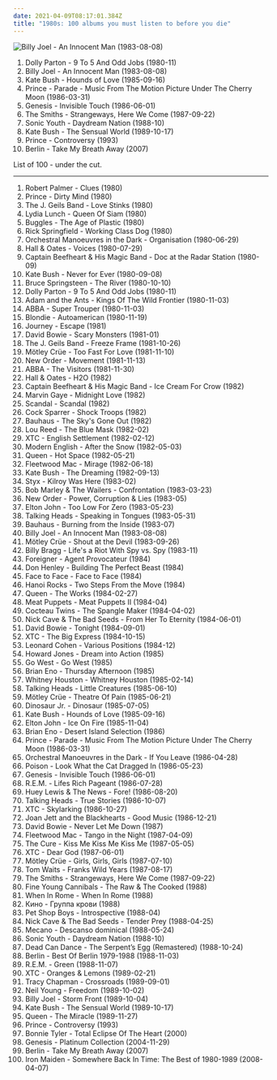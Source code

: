 ```yaml
---
date: 2021-04-09T08:17:01.384Z
title: "1980s: 100 albums you must listen to before you die"
---
```

![Billy Joel - An Innocent Man (1983-08-08)](http://coverartarchive.org/release/bc1be554-7601-3b7e-9cdf-ca98e8e98d0d/9466376999-500.jpg "Billy Joel - An Innocent Man (1983-08-08)")
<ol class="albums">
<li data-cover="https://img.discogs.com/uhShPT4o0HiuyOpy0hSJQawuCtg=/fit-in/600x597/filters:strip_icc():format(jpeg):mode_rgb():quality(90)/discogs-images/R-2589121-1392873615-8230.jpeg.jpg" data-tags="80s" role="button">Dolly Parton - 9 To 5 And Odd Jobs (1980-11)</li>
<li data-cover="http://coverartarchive.org/release/bc1be554-7601-3b7e-9cdf-ca98e8e98d0d/9466376999-500.jpg" data-tags="80s, pop, classic rock" role="button">Billy Joel - An Innocent Man (1983-08-08)</li>
<li data-cover="http://coverartarchive.org/release/778c8867-ee94-366a-bcd8-e140cfbf1b67/16598892344-500.jpg" data-tags="80s, female vocalists" role="button">Kate Bush - Hounds of Love (1985-09-16)</li>
<li data-cover="http://coverartarchive.org/release/41bb7cd9-f05f-4df3-a360-5ee2bd931325/12259794502-500.jpg" data-tags="soundtrack, 80s, unique, 1980s, film soundtrack, movie music, akrazia, princeprinceprince" role="button">Prince - Parade - Music From The Motion Picture Under The Cherry Moon (1986-03-31)</li>
<li data-cover="https://img.discogs.com/HGYLDWqbgPG7fiF32W-YCuPD20E=/fit-in/600x601/filters:strip_icc():format(jpeg):mode_rgb():quality(90)/discogs-images/R-7062864-1432835919-4197.jpeg.jpg" data-tags="progressive rock, 80s" role="button">Genesis - Invisible Touch (1986-06-01)</li>
<li data-cover="http://coverartarchive.org/release/832c3cd6-effa-3e5f-a6e1-273cfd2d9c27/21363854627-500.jpg" data-tags="80s" role="button">The Smiths - Strangeways, Here We Come (1987-09-22)</li>
<li data-cover="http://coverartarchive.org/release/430347cb-0879-3113-9fde-c75b658c298e/20232156952-500.jpg" data-tags="alternative, 80s" role="button">Sonic Youth - Daydream Nation (1988-10)</li>
<li data-cover="http://coverartarchive.org/release/b9016aaf-ca71-304f-b5f1-d6384cf465f3/8364196064-500.jpg" data-tags="alternative, female vocalists" role="button">Kate Bush - The Sensual World (1989-10-17)</li>
<li data-cover="https://img.discogs.com/1L3F6UEIUzzI61DUFSNRtrzfWec=/fit-in/574x582/filters:strip_icc():format(jpeg):mode_rgb():quality(90)/discogs-images/R-1328967-1361784708-6869.jpeg.jpg" data-tags="funk, 80s, prince" role="button">Prince - Controversy (1993)</li>
<li data-cover="http://coverartarchive.org/release/bcef6099-3c1e-4fa4-a896-f21b29540520/22181065091-500.jpg" data-tags="berlin - take my breath away" role="button">Berlin - Take My Breath Away (2007)</li>
</ol>
List of 100 - under the cut.
<!-- more -->

_________________

<ol class="albums">
<li data-cover="https://img.discogs.com/sDamp9SAHbFRnsopuA6BJFN7dAg=/fit-in/600x600/filters:strip_icc():format(jpeg):mode_rgb():quality(90)/discogs-images/R-9815240-1486755528-8197.jpeg.jpg" data-tags="80s, robert palmer, pop, rock" role="button">
Robert Palmer - Clues (1980)
</li>
<li data-cover="http://coverartarchive.org/release/281e42d6-389e-4224-9bc6-84220a62d50f/13390957803-500.jpg" data-tags="funk" role="button">
Prince - Dirty Mind (1980)
</li>
<li data-cover="http://coverartarchive.org/release/1812aa3d-bc63-40f1-a869-37f9fbb147f2/15571937860-500.jpg" data-tags="classic rock, rock, 80s, rhythm and blues, 1980s, xtph early" role="button">
The J. Geils Band - Love Stinks (1980)
</li>
<li data-cover="http://coverartarchive.org/release/c0dde90c-ad2c-46a6-bf36-699ad2fd0911/13896187349-500.jpg" data-tags="post-punk, no wave, jazz, iveldie best of 1980, i will show these albums to my children" role="button">
Lydia Lunch - Queen Of Siam (1980)
</li>
<li data-cover="http://coverartarchive.org/release/5345137c-dc6e-4d56-9bf8-19d270c27155/2823550916-500.jpg" data-tags="80s" role="button">
Buggles - The Age of Plastic (1980)
</li>
<li data-cover="https://img.discogs.com/lzVC_HXca6tsM4GyC8nEkgqa4vc=/fit-in/600x598/filters:strip_icc():format(jpeg):mode_rgb():quality(90)/discogs-images/R-3048567-1551830888-6414.jpeg.jpg" data-tags="80s, rock" role="button">
Rick Springfield - Working Class Dog (1980)
</li>
<li data-cover="https://via.placeholder.com/450" data-tags="80s, new wave" role="button">
Orchestral Manoeuvres in the Dark - Organisation (1980-06-29)
</li>
<li data-cover="http://coverartarchive.org/release/8a50513a-e969-4ebe-89db-8afcf830adb5/7263817530-500.jpg" data-tags="80s" role="button">
Hall & Oates - Voices (1980-07-29)
</li>
<li data-cover="http://coverartarchive.org/release/3738a93a-c335-3ec8-919a-6c9c9d1f7569/8751485160-500.jpg" data-tags="rock, 80s, experimental, progressive rock, blues, avantgarde, 1980s" role="button">
Captain Beefheart & His Magic Band - Doc at the Radar Station (1980-09)
</li>
<li data-cover="http://coverartarchive.org/release/734874d5-5ab2-33b6-b2f7-5151a86278a3/13395677289-500.jpg" data-tags="80s, female vocalists" role="button">
Kate Bush - Never for Ever (1980-09-08)
</li>
<li data-cover="http://coverartarchive.org/release/82dd328e-c348-32a1-ba2a-8051bd0a5ab3/11672455560-500.jpg" data-tags="rock" role="button">
Bruce Springsteen - The River (1980-10-10)
</li>
<li data-cover="https://img.discogs.com/uhShPT4o0HiuyOpy0hSJQawuCtg=/fit-in/600x597/filters:strip_icc():format(jpeg):mode_rgb():quality(90)/discogs-images/R-2589121-1392873615-8230.jpeg.jpg" data-tags="80s" role="button">
Dolly Parton - 9 To 5 And Odd Jobs (1980-11)
</li>
<li data-cover="http://coverartarchive.org/release/14e135fe-eb2b-4361-a12e-66b13fe34ee9/9607837582-500.jpg" data-tags="80s, new wave" role="button">
Adam and the Ants - Kings Of The Wild Frontier (1980-11-03)
</li>
<li data-cover="http://coverartarchive.org/release/c91f3331-2413-3ad7-b8a0-7bf2eb4d4998/18288386494-500.jpg" data-tags="pop" role="button">
ABBA - Super Trouper (1980-11-03)
</li>
<li data-cover="http://coverartarchive.org/release/e2dac93d-b61b-45b9-9ddc-e8e3bf583348/24702588712-500.jpg" data-tags="80s, rock, new wave" role="button">
Blondie - Autoamerican (1980-11-19)
</li>
<li data-cover="http://coverartarchive.org/release/ab2c84bb-4ee7-4add-8349-f4d7ad243384/4389275722-500.jpg" data-tags="rock, 80s, classic rock" role="button">
Journey - Escape (1981)
</li>
<li data-cover="http://coverartarchive.org/release/70814e13-d7e6-453f-b60e-a347ea238a7c/5169972689-500.jpg" data-tags="new wave" role="button">
David Bowie - Scary Monsters (1981-01)
</li>
<li data-cover="https://img.discogs.com/LNIJeVHZOTdUuJ2X_N5C0mZYFWE=/fit-in/549x546/filters:strip_icc():format(jpeg):mode_rgb():quality(90)/discogs-images/R-5333220-1390773150-7639.jpeg.jpg" data-tags="80s" role="button">
The J. Geils Band - Freeze Frame (1981-10-26)
</li>
<li data-cover="http://coverartarchive.org/release/2c47c459-5eb4-4f20-861b-cadefa122e0f/1978507984-500.jpg" data-tags="hard rock, glam metal, heavy metal" role="button">
Mötley Crüe - Too Fast For Love (1981-11-10)
</li>
<li data-cover="https://via.placeholder.com/450" data-tags="post-punk" role="button">
New Order - Movement (1981-11-13)
</li>
<li data-cover="https://img.discogs.com/0FWRp-dS5SyTgCSxVymx847Lt1A=/fit-in/600x600/filters:strip_icc():format(jpeg):mode_rgb():quality(90)/discogs-images/R-642049-1281176455.jpeg.jpg" data-tags="pop" role="button">
ABBA - The Visitors (1981-11-30)
</li>
<li data-cover="http://coverartarchive.org/release/c5438ca5-8e7e-30c9-9fb1-f482319883df/13927198411-500.jpg" data-tags="80s, soft rock" role="button">
Hall & Oates - H2O (1982)
</li>
<li data-cover="https://img.discogs.com/46dad272331b770e45c28eea695bf30f59a15b86/images/spacer.gif" data-tags="blues, avant-garde, 1980s" role="button">
Captain Beefheart & His Magic Band - Ice Cream For Crow (1982)
</li>
<li data-cover="https://img.discogs.com/EVhqRV8PU2HLwFBGXSmNu_JWWaQ=/fit-in/500x499/filters:strip_icc():format(jpeg):mode_rgb():quality(90)/discogs-images/R-6186742-1413218734-2806.jpeg.jpg" data-tags="soul" role="button">
Marvin Gaye - Midnight Love (1982)
</li>
<li data-cover="https://img.discogs.com/5epCUXsJ2Xl8nxSbXtsrwWhvO5o=/fit-in/600x960/filters:strip_icc():format(jpeg):mode_rgb():quality(90)/discogs-images/R-1917506-1469731860-9485.jpeg.jpg" data-tags="japanese, 80s, girls, jpop, asian, j-rock, j-pop, 1980s, jrock, girl band, girl group, girl groups, girlband, shwrm-rock, shwrm-popper, in search of the lost genre" role="button">
Scandal - Scandal (1982)
</li>
<li data-cover="https://img.discogs.com/B-cmPiNv91KtaOYeu-qJ_RNgTVU=/fit-in/600x596/filters:strip_icc():format(jpeg):mode_rgb():quality(90)/discogs-images/R-368725-1524224899-1430.jpeg.jpg" data-tags="punk rock" role="button">
Cock Sparrer - Shock Troops (1982)
</li>
<li data-cover="http://coverartarchive.org/release/7981f14a-1bb5-3a36-99ce-a1377a17095b/26259040094-500.jpg" data-tags="post-punk, gothic rock" role="button">
Bauhaus - The Sky's Gone Out (1982)
</li>
<li data-cover="http://coverartarchive.org/release/3daaa225-b92c-340e-8a1e-2f78380e82a9/16360171548-500.jpg" data-tags="80s, rock" role="button">
Lou Reed - The Blue Mask (1982-02)
</li>
<li data-cover="https://img.discogs.com/v6mfNUGyW07eVGDU_twQsDcgWcs=/fit-in/517x517/filters:strip_icc():format(jpeg):mode_rgb():quality(90)/discogs-images/R-8246265-1479563638-5200.jpeg.jpg" data-tags="80s, new wave" role="button">
XTC - English Settlement (1982-02-12)
</li>
<li data-cover="https://img.discogs.com/YCRFKgAJE6XDQDZNfyribpkJT_Y=/fit-in/600x594/filters:strip_icc():format(jpeg):mode_rgb():quality(90)/discogs-images/R-447539-1153334275.jpeg.jpg" data-tags="new wave" role="button">
Modern English - After the Snow (1982-05-03)
</li>
<li data-cover="http://coverartarchive.org/release/ac3360be-899a-4133-86df-aa593b339cb8/3741108536-500.jpg" data-tags="rock, 80s" role="button">
Queen - Hot Space (1982-05-21)
</li>
<li data-cover="http://coverartarchive.org/release/308f450a-1fa2-3199-b8d5-db5faa8bd07d/12119763390-500.jpg" data-tags="80s, fleetwood mac" role="button">
Fleetwood Mac - Mirage (1982-06-18)
</li>
<li data-cover="http://coverartarchive.org/release/9fca90af-8a6d-4177-b748-c0cc7b415686/16598806335-500.jpg" data-tags="80s" role="button">
Kate Bush - The Dreaming (1982-09-13)
</li>
<li data-cover="https://img.discogs.com/x3SBw_4k0_OKR0HyQKVATB8084k=/fit-in/480x460/filters:strip_icc():format(jpeg):mode_rgb():quality(90)/discogs-images/R-3576165-1350135272-2286.jpeg.jpg" data-tags="80s, progressive rock, classic rock" role="button">
Styx - Kilroy Was Here (1983-02)
</li>
<li data-cover="http://coverartarchive.org/release/9f3c7fc2-36ef-46c9-b589-66c60df37857/12001414579-500.jpg" data-tags="reggae, roots reggae" role="button">
Bob Marley & The Wailers - Confrontation (1983-03-23)
</li>
<li data-cover="https://img.discogs.com/X_tJR7aIss-VRUovmno82eTyAFQ=/fit-in/600x600/filters:strip_icc():format(jpeg):mode_rgb():quality(90)/discogs-images/R-521432-1543914945-2213.jpeg.jpg" data-tags="new wave, post-punk" role="button">
New Order - Power, Corruption & Lies (1983-05)
</li>
<li data-cover="https://img.discogs.com/jbMjGSDG4TLSag34gPqtVZdV894=/fit-in/600x597/filters:strip_icc():format(jpeg):mode_rgb():quality(90)/discogs-images/R-10727175-1503198768-8690.jpeg.jpg" data-tags="80s, classic rock" role="button">
Elton John - Too Low For Zero (1983-05-23)
</li>
<li data-cover="http://coverartarchive.org/release/1da98992-f955-4de8-9efc-ac4d9a9cf047/5565481684-500.jpg" data-tags="new wave, 80s" role="button">
Talking Heads - Speaking in Tongues (1983-05-31)
</li>
<li data-cover="https://via.placeholder.com/450" data-tags="post-punk, gothic rock" role="button">
Bauhaus - Burning from the Inside (1983-07)
</li>
<li data-cover="http://coverartarchive.org/release/bc1be554-7601-3b7e-9cdf-ca98e8e98d0d/9466376999-500.jpg" data-tags="80s, pop, classic rock" role="button">
Billy Joel - An Innocent Man (1983-08-08)
</li>
<li data-cover="https://img.discogs.com/8NPV9s1sLBhsh2xresjn9No_BsU=/fit-in/600x600/filters:strip_icc():format(jpeg):mode_rgb():quality(90)/discogs-images/R-2908255-1306745839.jpeg.jpg" data-tags="hard rock, glam metal, heavy metal" role="button">
Mötley Crüe - Shout at the Devil (1983-09-26)
</li>
<li data-cover="https://img.discogs.com/7PTNMFEQv-_3GhYFygVBVNYVlZo=/fit-in/600x541/filters:strip_icc():format(jpeg):mode_rgb():quality(90)/discogs-images/R-648218-1509214695-7571.jpeg.jpg" data-tags="singer-songwriter, folk rock" role="button">
Billy Bragg - Life's a Riot With Spy vs. Spy (1983-11)
</li>
<li data-cover="https://img.discogs.com/BQwO-H5s_4_Cl1QMLm6Nujp0I7I=/fit-in/600x598/filters:strip_icc():format(jpeg):mode_rgb():quality(90)/discogs-images/R-456486-1501941152-6189.jpeg.jpg" data-tags="classic rock, aor" role="button">
Foreigner - Agent Provocateur (1984)
</li>
<li data-cover="https://img.discogs.com/H-nPHu--YwS0G2MS5ZkUk4mtii8=/fit-in/550x550/filters:strip_icc():format(jpeg):mode_rgb():quality(90)/discogs-images/R-1315300-1208986367.jpeg.jpg" data-tags="80s" role="button">
Don Henley - Building The Perfect Beast (1984)
</li>
<li data-cover="http://coverartarchive.org/release/a1e4cbd8-f3c7-4d41-aa83-b66ada97cd74/15925771125-500.jpg" data-tags="punk rock, pop punk" role="button">
Face to Face - Face to Face (1984)
</li>
<li data-cover="https://img.discogs.com/-JqJFc6BmjCh6LhH6XPrUCF8F6Y=/fit-in/596x600/filters:strip_icc():format(jpeg):mode_rgb():quality(90)/discogs-images/R-2076764-1454931862-1067.jpeg.jpg" data-tags="80s, glam rock, hard rock" role="button">
Hanoi Rocks - Two Steps From the Move (1984)
</li>
<li data-cover="https://img.discogs.com/u07muXXmfaBh79xirAViaMcyyNk=/fit-in/594x587/filters:strip_icc():format(jpeg):mode_rgb():quality(90)/discogs-images/R-498839-1161438657.jpeg.jpg" data-tags="classic rock, rock" role="button">
Queen - The Works (1984-02-27)
</li>
<li data-cover="https://img.discogs.com/d6jhHQZObjme618RaXt_xguYGFY=/fit-in/600x596/filters:strip_icc():format(jpeg):mode_rgb():quality(90)/discogs-images/R-13137409-1610737238-1794.png.jpg" data-tags="alternative rock, cowpunk" role="button">
Meat Puppets - Meat Puppets II (1984-04)
</li>
<li data-cover="http://coverartarchive.org/release/b94f7946-ddb1-4254-85f4-fd6e24a864b2/2263974859-500.jpg" data-tags="post-punk, dream pop, 4ad, ethereal wave, have on vinyl" role="button">
Cocteau Twins - The Spangle Maker (1984-04-02)
</li>
<li data-cover="https://img.discogs.com/MedAA7lymBpzms_hn8V5m3Oxe-Q=/fit-in/298x299/filters:strip_icc():format(jpeg):mode_rgb():quality(90)/discogs-images/R-623128-1163865004.jpeg.jpg" data-tags="80s, post-punk, mute records" role="button">
Nick Cave & The Bad Seeds - From Her To Eternity (1984-06-01)
</li>
<li data-cover="https://img.discogs.com/osaMSJe-CU9tuNTdiHYgXeD8mt4=/fit-in/600x600/filters:strip_icc():format(jpeg):mode_rgb():quality(90)/discogs-images/R-3135350-1325315055.jpeg.jpg" data-tags="80s" role="button">
David Bowie - Tonight (1984-09-01)
</li>
<li data-cover="https://img.discogs.com/vstD0tdLT-_obbLZiqfTy-mtIwY=/fit-in/316x320/filters:strip_icc():format(jpeg):mode_rgb():quality(90)/discogs-images/R-8313217-1577228456-8236.jpeg.jpg" data-tags="new wave, 1980s, 1984 albums" role="button">
XTC - The Big Express (1984-10-15)
</li>
<li data-cover="http://coverartarchive.org/release/4c07f596-4963-33df-adb1-55d01dab800d/15456874551-500.jpg" data-tags="80s" role="button">
Leonard Cohen - Various Positions (1984-12)
</li>
<li data-cover="https://img.discogs.com/DzYjKgMsTbbIq3O1Z1Mx5JFOAlU=/fit-in/600x596/filters:strip_icc():format(jpeg):mode_rgb():quality(90)/discogs-images/R-881755-1506173422-3821.jpeg.jpg" data-tags="80s" role="button">
Howard Jones - Dream into Action (1985)
</li>
<li data-cover="https://img.discogs.com/QoExq9KkBc9DrSF-n-aNimSdb2A=/fit-in/600x595/filters:strip_icc():format(jpeg):mode_rgb():quality(90)/discogs-images/R-1345708-1537628822-3303.jpeg.jpg" data-tags="80s, synthpop" role="button">
Go West - Go West (1985)
</li>
<li data-cover="https://img.discogs.com/d1Fmlxqgbfw7CptqCmSnMt5DNjU=/fit-in/500x495/filters:strip_icc():format(jpeg):mode_rgb():quality(90)/discogs-images/R-1112602-1193097248.jpeg.jpg" data-tags="ambient" role="button">
Brian Eno - Thursday Afternoon (1985)
</li>
<li data-cover="http://coverartarchive.org/release/3811a110-cce0-4ddd-b52f-e12c50190783/1647997357-500.jpg" data-tags="80s, pop, soul, rnb, whitney houston, female vocalists" role="button">
Whitney Houston - Whitney Houston (1985-02-14)
</li>
<li data-cover="http://coverartarchive.org/release/205952c4-e54f-35a5-a299-5d16e600b23f/10919499939-500.jpg" data-tags="new wave, 80s" role="button">
Talking Heads - Little Creatures (1985-06-10)
</li>
<li data-cover="http://coverartarchive.org/release/9fa22883-2046-3258-bb49-f9a102a8dcb0/6021690450-500.jpg" data-tags="glam metal" role="button">
Mötley Crüe - Theatre Of Pain (1985-06-21)
</li>
<li data-cover="http://coverartarchive.org/release/58622554-579e-461b-86b7-2f91a6d8b958/26663082236-500.jpg" data-tags="indie" role="button">
Dinosaur Jr. - Dinosaur (1985-07-05)
</li>
<li data-cover="http://coverartarchive.org/release/778c8867-ee94-366a-bcd8-e140cfbf1b67/16598892344-500.jpg" data-tags="80s, female vocalists" role="button">
Kate Bush - Hounds of Love (1985-09-16)
</li>
<li data-cover="http://coverartarchive.org/release/7a372387-0df6-4da5-9e00-377790951e02/5899844777-500.jpg" data-tags="pop, 80s" role="button">
Elton John - Ice On Fire (1985-11-04)
</li>
<li data-cover="http://coverartarchive.org/release/acd78d2d-3641-4696-80e5-d4f1e02e8b62/16034467887-500.jpg" data-tags="80s, ambient, 1980s, recommended album" role="button">
Brian Eno - Desert Island Selection (1986)
</li>
<li data-cover="http://coverartarchive.org/release/41bb7cd9-f05f-4df3-a360-5ee2bd931325/12259794502-500.jpg" data-tags="soundtrack, 80s, unique, 1980s, film soundtrack, movie music, akrazia, princeprinceprince" role="button">
Prince - Parade - Music From The Motion Picture Under The Cherry Moon (1986-03-31)
</li>
<li data-cover="https://img.discogs.com/0qroabb5kt-wzbW0SZm740sfH_c=/fit-in/595x574/filters:strip_icc():format(jpeg):mode_rgb():quality(90)/discogs-images/R-1720193-1328019095.jpeg.jpg" data-tags="80s, new wave, synth pop, lyrical, 1980s, movie music" role="button">
Orchestral Manoeuvres in the Dark - If You Leave (1986-04-28)
</li>
<li data-cover="https://img.discogs.com/O_dJKu1SYkh34x579QbqvLhCn0Y=/fit-in/600x606/filters:strip_icc():format(jpeg):mode_rgb():quality(90)/discogs-images/R-8247445-1469031591-4337.jpeg.jpg" data-tags="hair metal, glam metal" role="button">
Poison - Look What the Cat Dragged In (1986-05-23)
</li>
<li data-cover="https://img.discogs.com/HGYLDWqbgPG7fiF32W-YCuPD20E=/fit-in/600x601/filters:strip_icc():format(jpeg):mode_rgb():quality(90)/discogs-images/R-7062864-1432835919-4197.jpeg.jpg" data-tags="progressive rock, 80s" role="button">
Genesis - Invisible Touch (1986-06-01)
</li>
<li data-cover="http://coverartarchive.org/release/1f233a68-c3c2-348b-a135-10edc450edf7/25408536436-500.jpg" data-tags="80s, alternative rock" role="button">
R.E.M. - Lifes Rich Pageant (1986-07-28)
</li>
<li data-cover="http://coverartarchive.org/release/6de1a93b-259d-346b-b2e9-6e9be91f2557/21934953077-500.jpg" data-tags="80s, rock" role="button">
Huey Lewis & The News - Fore! (1986-08-20)
</li>
<li data-cover="https://img.discogs.com/JhayPeZ-ywL9TUXmXIwkHkSdCHg=/fit-in/300x300/filters:strip_icc():format(jpeg):mode_rgb():quality(90)/discogs-images/R-3688351-1396760368-6376.jpeg.jpg" data-tags="new wave, 80s" role="button">
Talking Heads - True Stories (1986-10-07)
</li>
<li data-cover="https://img.discogs.com/bKgnmfyYE6CyP1H_n2tnzLPPrBU=/fit-in/600x587/filters:strip_icc():format(jpeg):mode_rgb():quality(90)/discogs-images/R-5950052-1407162583-5162.jpeg.jpg" data-tags="80s, pop" role="button">
XTC - Skylarking (1986-10-27)
</li>
<li data-cover="http://coverartarchive.org/release/a718175a-d386-45b1-98fd-93ebd9c19f94/5802094500-500.jpg" data-tags="80s, rock n roll, 1980s, albums in my vinyl collection" role="button">
Joan Jett and the Blackhearts - Good Music (1986-12-21)
</li>
<li data-cover="https://img.discogs.com/EBAD1VztrgUqzvIUeVSyR9ujs7s=/fit-in/600x600/filters:strip_icc():format(jpeg):mode_rgb():quality(90)/discogs-images/R-3837949-1346378968-3807.jpeg.jpg" data-tags="rock, 80s" role="button">
David Bowie - Never Let Me Down (1987)
</li>
<li data-cover="http://coverartarchive.org/release/ad3f2bf7-90d0-375f-aae1-9e49c1a7d93f/16482357177-500.jpg" data-tags="80s, classic rock" role="button">
Fleetwood Mac - Tango in the Night (1987-04-09)
</li>
<li data-cover="http://coverartarchive.org/release/03a3acfb-67ee-3353-a3f9-65a1af3a626e/7947298813-500.jpg" data-tags="post-punk, new wave, 80s, alternative" role="button">
The Cure - Kiss Me Kiss Me Kiss Me (1987-05-05)
</li>
<li data-cover="http://coverartarchive.org/release/83b08d19-517c-4b94-a5aa-b55ef9144706/1895045596-500.jpg" data-tags="80s, 80's, 1980s, virgin records" role="button">
XTC - Dear God (1987-06-01)
</li>
<li data-cover="https://img.discogs.com/vPBaPOfGv-s6atEihUmcIAsTGqA=/fit-in/240x240/filters:strip_icc():format(jpeg):mode_rgb():quality(90)/discogs-images/R-2078409-1262748089.jpeg.jpg" data-tags="hard rock, glam metal" role="button">
Mötley Crüe - Girls, Girls, Girls (1987-07-10)
</li>
<li data-cover="http://coverartarchive.org/release/541d890a-9ecd-4d75-8db3-883b706d434a/4010641500-500.jpg" data-tags="blues, singer-songwriter" role="button">
Tom Waits - Franks Wild Years (1987-08-17)
</li>
<li data-cover="http://coverartarchive.org/release/832c3cd6-effa-3e5f-a6e1-273cfd2d9c27/21363854627-500.jpg" data-tags="80s" role="button">
The Smiths - Strangeways, Here We Come (1987-09-22)
</li>
<li data-cover="http://coverartarchive.org/release/baba62ec-8f7c-4df2-81d5-e58c543bc1c9/8576442834-500.jpg" data-tags="80s, pop" role="button">
Fine Young Cannibals - The Raw & The Cooked (1988)
</li>
<li data-cover="http://coverartarchive.org/release/5b35c9a8-09df-4111-bb4a-d2785e1880fb/14215214675-500.jpg" data-tags="synthpop, 1988 albums" role="button">
When In Rome - When In Rome (1988)
</li>
<li data-cover="http://coverartarchive.org/release/d5352ccb-e912-4d8c-b42f-8393ca617d73/19213504783-500.jpg" data-tags="post-punk" role="button">
Кино - Группа крови (1988)
</li>
<li data-cover="https://img.discogs.com/NZiVoq-dbKq65g9ncQGOGXQvmo4=/fit-in/600x600/filters:strip_icc():format(jpeg):mode_rgb():quality(90)/discogs-images/R-79880-1592120391-4927.jpeg.jpg" data-tags="pop, 80s, synthpop" role="button">
Pet Shop Boys - Introspective (1988-04)
</li>
<li data-cover="http://coverartarchive.org/release/c623e1a8-d1ba-477d-812f-3ab635ff9296/2216468445-500.jpg" data-tags="post-punk" role="button">
Nick Cave & The Bad Seeds - Tender Prey (1988-04-25)
</li>
<li data-cover="https://img.discogs.com/BA-Tn8JGWBWqcNXnv2xyZOadp5I=/fit-in/600x591/filters:strip_icc():format(jpeg):mode_rgb():quality(90)/discogs-images/R-748042-1300809659.jpeg.jpg" data-tags="pop, mecano" role="button">
Mecano - Descanso dominical (1988-05-24)
</li>
<li data-cover="http://coverartarchive.org/release/430347cb-0879-3113-9fde-c75b658c298e/20232156952-500.jpg" data-tags="alternative, 80s" role="button">
Sonic Youth - Daydream Nation (1988-10)
</li>
<li data-cover="http://coverartarchive.org/release/cee3e5fe-5e7d-3763-8334-a6db90ce9819/15258893198-500.jpg" data-tags="darkwave, 1980s" role="button">
Dead Can Dance - The Serpent’s Egg (Remastered) (1988-10-24)
</li>
<li data-cover="http://coverartarchive.org/release/54505d79-b295-4a60-9cd3-06f6c6c5bdda/26499964153-500.jpg" data-tags="pop, 80s, alternative, you dont know, take my breath away, like flames" role="button">
Berlin - Best Of Berlin 1979-1988 (1988-11-03)
</li>
<li data-cover="https://via.placeholder.com/450" data-tags="80s, alternative rock" role="button">
R.E.M. - Green (1988-11-07)
</li>
<li data-cover="https://img.discogs.com/vYJ74JCSGcyCnU8Kpfbb79WnoVY=/fit-in/600x596/filters:strip_icc():format(jpeg):mode_rgb():quality(90)/discogs-images/R-15166860-1587563895-7013.jpeg.jpg" data-tags="80s, pop, psychedelic pop" role="button">
XTC - Oranges & Lemons (1989-02-21)
</li>
<li data-cover="http://coverartarchive.org/release/dbab3550-2635-4f48-a459-8e29fcd48056/26741104951-500.jpg" data-tags="female vocalists, singer-songwriter, folk, acoustic" role="button">
Tracy Chapman - Crossroads (1989-09-01)
</li>
<li data-cover="http://coverartarchive.org/release/ccd94fae-b441-34d7-a3cd-b0e9785033ec/6919771664-500.jpg" data-tags="rock, 80s, singer-songwriter" role="button">
Neil Young - Freedom (1989-10-02)
</li>
<li data-cover="http://coverartarchive.org/release/bae9025d-f140-30fd-870c-d09e93247edd/1818577446-500.jpg" data-tags="rock" role="button">
Billy Joel - Storm Front (1989-10-04)
</li>
<li data-cover="http://coverartarchive.org/release/b9016aaf-ca71-304f-b5f1-d6384cf465f3/8364196064-500.jpg" data-tags="alternative, female vocalists" role="button">
Kate Bush - The Sensual World (1989-10-17)
</li>
<li data-cover="http://coverartarchive.org/release/fe89bda7-4736-4ff9-8a71-8f441b8168f6/9439997044-500.jpg" data-tags="rock, classic rock, hard rock, 80s" role="button">
Queen - The Miracle (1989-11-27)
</li>
<li data-cover="https://img.discogs.com/1L3F6UEIUzzI61DUFSNRtrzfWec=/fit-in/574x582/filters:strip_icc():format(jpeg):mode_rgb():quality(90)/discogs-images/R-1328967-1361784708-6869.jpeg.jpg" data-tags="funk, 80s, prince" role="button">
Prince - Controversy (1993)
</li>
<li data-cover="http://coverartarchive.org/release/56662b36-e322-446f-b87d-fca9ffff7e1f/15762698287-500.jpg" data-tags="rock, 1980s, total eclipse of the heart, fuck you, fucking terrible, worst song ever, stupid bitch, bonnie tyler, fucking horrible, worst fucking song ever" role="button">
Bonnie Tyler - Total Eclipse Of The Heart (2000)
</li>
<li data-cover="http://coverartarchive.org/release/057056b0-7431-467b-b711-f850c8483c90/9708850020-500.jpg" data-tags="progressive rock" role="button">
Genesis - Platinum Collection (2004-11-29)
</li>
<li data-cover="http://coverartarchive.org/release/bcef6099-3c1e-4fa4-a896-f21b29540520/22181065091-500.jpg" data-tags="berlin - take my breath away" role="button">
Berlin - Take My Breath Away (2007)
</li>
<li data-cover="http://coverartarchive.org/release/d289b05e-5dbb-36c4-8ea2-0bbb245b39ea/11090819547-500.jpg" data-tags="disco, 80s, dance, album rock, california, romance, 1980s, shows, aleister crowley, christopher lee, blogs, musica, aleyster crowley, argeu california seixas, silvio passos, wilson seixas, california seixas, familia, aleister, raul seixas, cultura, camisa de venus, amidio junior, filmes, anyzio rocha, nova california seixas, mucajai, argeu california, beto juara, don kalifa, caracarai, aleystercrowleype, donkalifa, aleystercrowley, simplesdemais, os putos brothers, aleyster, silva alhandra, krica morena bela, boa vista, roraima, kricamorena, encontro dos famosos, enoque gomes, rodrigo otarola, palco, familia santos, argeu, krica morena, mosca navarro, argeu bernardo de andrade, aleyster crowley bernardo de andrade, marcelo nova e a envergadura moral, mamao com acucar, albuns que eu tenho, thebestofaleystercrowley, negocios, decade80s, banda metamorphosis, california rock clube, eventos, trepidants, destaque, os karetas" role="button">
Iron Maiden - Somewhere Back In Time: The Best of 1980-1989 (2008-04-07)
</li>
</ol>